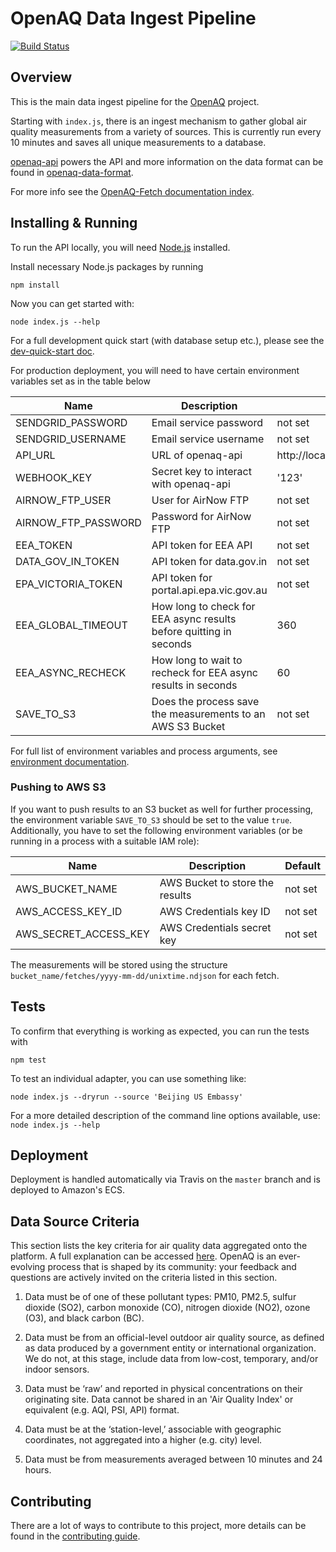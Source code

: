# OpenAQ Data Ingest Pipeline

[![Build Status](https://travis-ci.org/openaq/openaq-fetch.svg?branch=master)](https://travis-ci.org/openaq/openaq-fetch)

## Overview

This is the main data ingest pipeline for the [OpenAQ](https://openaq.org) project.

Starting with `index.js`, there is an ingest mechanism to gather global air quality measurements from a variety of sources. This is currently run every 10 minutes and saves all unique measurements to a database.

[openaq-api](https://github.com/openaq/openaq-api) powers the API and more information on the data format can be found in [openaq-data-format](https://github.com/openaq/openaq-data-format).

For more info see the [OpenAQ-Fetch documentation index](docs/index.md).

## Installing & Running

To run the API locally, you will need [Node.js](https://nodejs.org) installed.

Install necessary Node.js packages by running

`npm install`

Now you can get started with:

`node index.js --help`

For a full development quick start (with database setup etc.), please see the [dev-quick-start doc](docs/dev-quick-start.md).

For production deployment, you will need to have certain environment variables set as in the table below

| Name | Description | Default |
|---|---|---|
| SENDGRID_PASSWORD | Email service password | not set |
| SENDGRID_USERNAME | Email service username | not set |
| API_URL | URL of openaq-api | http://localhost:3004/v1/webhooks |
| WEBHOOK_KEY | Secret key to interact with openaq-api | '123' |
| AIRNOW_FTP_USER | User for AirNow FTP | not set |
| AIRNOW_FTP_PASSWORD | Password for AirNow FTP | not set |
| EEA_TOKEN | API token for EEA API | not set |
| DATA_GOV_IN_TOKEN | API token for data.gov.in | not set |
| EPA_VICTORIA_TOKEN | API token for portal.api.epa.vic.gov.au | not set |
| EEA_GLOBAL_TIMEOUT | How long to check for EEA async results before quitting in seconds | 360 |
| EEA_ASYNC_RECHECK | How long to wait to recheck for EEA async results in seconds | 60 |
| SAVE_TO_S3 | Does the process save the measurements to an AWS S3 Bucket | not set |

For full list of environment variables and process arguments, see [environment documentation](docs/env.md).

### Pushing to AWS S3

If you want to push results to an S3 bucket as well for further processing, the environment variable `SAVE_TO_S3` should be set to the value `true`. Additionally, you have to set the following environment variables (or be running in a process with a suitable IAM role):

| Name | Description | Default |
|---|---|---|
| AWS_BUCKET_NAME | AWS Bucket to store the results | not set |
| AWS_ACCESS_KEY_ID | AWS Credentials key ID | not set |
| AWS_SECRET_ACCESS_KEY | AWS Credentials secret key | not set |

The measurements will be stored using the structure `bucket_name/fetches/yyyy-mm-dd/unixtime.ndjson` for each fetch.

## Tests

To confirm that everything is working as expected, you can run the tests with

`npm test`

To test an individual adapter, you can use something like:

`node index.js --dryrun --source 'Beijing US Embassy'`

For a more detailed description of the command line options available, use: `node index.js --help`

## Deployment
Deployment is handled automatically via Travis on the `master` branch and is deployed to Amazon's ECS.

## Data Source Criteria

This section lists the key criteria for air quality data aggregated
onto the platform. A full explanation can be accessed
[here](https://medium.com/@openaq/where-does-openaq-data-come-from-a5cf9f3a5c85#.919hlx2by). OpenAQ
is an ever-evolving process that is shaped by its community: your
feedback and questions are actively invited on the criteria listed in
this section.

1. Data must be of one of these pollutant types: PM10, PM2.5, sulfur dioxide (SO2), carbon monoxide (CO), nitrogen dioxide (NO2), ozone (O3), and black carbon (BC).

2. Data must be from an official-level outdoor air quality source, as defined as data produced by a government entity or international organization. We do not, at this stage, include data from low-cost, temporary, and/or indoor sensors. 

3. Data must be ‘raw’ and reported in physical concentrations on their originating site. Data cannot be shared in an 'Air Quality Index' or equivalent (e.g. AQI, PSI, API) format.

4. Data must be at the ‘station-level,’ associable with geographic coordinates, not aggregated into a higher (e.g. city) level.

5. Data must be from measurements averaged between 10 minutes and 24 hours.


## Contributing
There are a lot of ways to contribute to this project, more details can be found in the [contributing guide](CONTRIBUTING.md).
